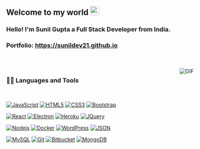 
    
## Welcome to my world <img src="https://github.com/TheDudeThatCode/TheDudeThatCode/blob/master/Assets/Earth.gif" width="24px">

### Hello! I'm Sunil Gupta a Full Stack Developer from India.

### Portfolio: https://sunildev21.github.io

<!-- <a href="https://twitter.com/dhanani_brijesh">
  <img align="left" alt="Brijesh Dhanani | Twitter" width="22px" src="https://cdn.jsdelivr.net/npm/simple-icons@v3/icons/twitter.svg" />
</a>
<a href="https://www.linkedin.com/in/brijesh-dhanani-8a2061141">
  <img align="left" alt="Brijesh Dhanani" width="22px" src="https://cdn.jsdelivr.net/npm/simple-icons@v3/icons/linkedin.svg" />
</a>
<a href="https://www.facebook.com/people/Brijesh-Dhanani/100010798357963">
  <img align="left" alt="Brijesh Dhanani" width="22px" src="https://cdn.jsdelivr.net/npm/simple-icons@v3/icons/facebook.svg" />
</a>
<a href="https://www.instagram.com/singer_brijesh_dhanani">
  <img align="left" alt="Brijesh Dhanani" width="22px" src="https://cdn.jsdelivr.net/npm/simple-icons@v3/icons/instagram.svg" />
</a> -->

<br />
<br />

  <img align="right" alt="GIF" src="https://media.giphy.com/media/836HiJc7pgzy8iNXCn/giphy.gif" />
  
### 👨‍💻 Languages and Tools

<br />

[![JavaScript](https://img.shields.io/badge/-JavaScript-black?style=flat&logo=javascript&link=https://github.com/sunildev21)](https://github.com/sunildev21) 
[![HTML5](https://img.shields.io/badge/-HTML5-E34F26?style=flat&logo=html5&logoColor=white&link=https://github.com/sunildev21)](https://github.com/sunildev21) 
[![CSS3](https://img.shields.io/badge/-CSS3-1572B6?style=flat&logo=css3&link=https://github.com/sunildev21)](https://github.com/sunildev21) 
[![Bootstrap](https://img.shields.io/badge/-Bootstrap-563D7C?style=flat&logo=bootstrap&link=https://github.com/sunildev21)](https://github.com/sunildev21) 

[![React](https://img.shields.io/badge/-React-black?style=flat&logo=react&link=https://github.com/sunildev21)](https://github.com/sunildev21) 
[![Electron](https://img.shields.io/badge/-Electron-gray?style=flat&logo=electron&link=https://github.com/sunildev21)](https://github.com/sunildev21) 
[![Heroku](https://img.shields.io/badge/-Heroku-gray?style=flat&logo=heroku&link=https://github.com/sunildev21)](https://github.com/sunildev21) 
[![JQuery](https://img.shields.io/badge/-JQuery-blue?style=flat&logo=jquery&link=https://github.com/sunildev21)](https://github.com/sunildev21) 

[![Nodejs](https://img.shields.io/badge/-Nodejs-green?style=flat&logo=Node.js&link=https://github.com/sunildev21)](https://github.com/sunildev21) 
[![Docker](https://img.shields.io/badge/-Docker-black?style=flat&logo=docker&link=https://github.com/sunildev21)](https://github.com/sunildev21) 
[![WordPress](https://img.shields.io/badge/-WordPress-blue?style=flat&logo=wordpress&link=https://github.com/sunildev21)](https://github.com/sunildev21) 
[![JSON](https://img.shields.io/badge/-json-02569B?style=flat&logo=json&link=https://github.com/sunildev21)](https://github.com/sunildev21)

[![MySQL](https://img.shields.io/badge/-MySQL-black?style=flat&logo=mysql&link=https://github.com/sunildev21)](https://github.com/sunildev21)
[![Git](https://img.shields.io/badge/-Git-black?style=flat&logo=git&link=https://github.com/sunildev21)](https://github.com/sunildev21) 
[![Bitbucket](https://img.shields.io/badge/-Bitbucket-blue?style=flat&logo=bitbucket&link=https://github.com/sunildev21)](https://github.com/sunildev21)
[![MongoDB](https://img.shields.io/badge/-MongoDB-FCA121?style=flat&logo=mongodb&link=https://github.com/sunildev21)](https://gitlab.com/sunildev21) 
